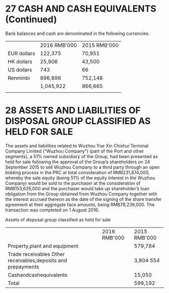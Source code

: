 # 27 CASH AND CASH EQUIVALENTS (Continued)  

Bank balances and cash are denominated in the following currencies:  

<html><body><table><tr><td></td><td>2016 RMB'000</td><td>2015 RMB'000</td></tr><tr><td>EUR dollars</td><td>122,375</td><td>70,951</td></tr><tr><td>HK dollars</td><td>25,906</td><td>43,500</td></tr><tr><td>US dollars</td><td>743</td><td>66</td></tr><tr><td>Renminbi</td><td>896,898</td><td>752,148</td></tr><tr><td></td><td>1,045,922</td><td>866,665</td></tr><tr><td></td><td></td><td></td></tr></table></body></html>  

# 28 ASSETS AND LIABILITIES OF DISPOSAL GROUP CLASSIFIED AS HELD FOR SALE  

The assets and liabilities related to Wuzhou Yue Xin Chishui Terminal Company Limited (“Wuzhou Company”) (part of the Port and other segments), a $5 1 \%$ owned subsidiary of the Group, had been presented as held for sale following the approval of the Group’s shareholders on 24 September 2015 to sell Wuzhou Company to a third party through an open bidding process in the PRC at total consideration of RMB231,874,000, whereby the sale equity (being $5 1 \%$ of the equity interest in the Wuzhou Company) would be sold to the purchaser at the consideration of RMB153,635,000 and the purchaser would take up shareholder’s loan obligation from the Group obtained from Wuzhou Company together with the interest accrued thereon as the date of the signing of the share transfer agreement at their aggregate face amounts, being RMB78,239,000. The transaction was completed on 1 August 2016.  

Assets of disposal group classified as held for sale   


<html><body><table><tr><td></td><td>2016 RMB'000</td><td>2015 RMB'000</td></tr><tr><td>Property,plant and equipment</td><td></td><td>579,784</td></tr><tr><td>Trade receivables Other receivables,deposits and prepayments</td><td></td><td>3,804 554</td></tr><tr><td>Cashandcashequivalents</td><td></td><td>15,050</td></tr><tr><td>Total</td><td></td><td>599,192</td></tr></table></body></html>  